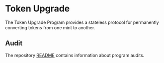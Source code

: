 # Token Upgrade

The Token Upgrade Program provides a stateless protocol for permanently converting
tokens from one mint to another.

## Audit

The repository [README](https://github.com/lumos-labs/lumos-program-library#audits)
contains information about program audits.
